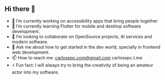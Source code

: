 ## Hi there 👋

- 🔭 I’m currently working on accessibility apps that bring people together
- 🌱 I’m currently learning Flutter for mobile and desktop software development.
- 👯 I’m looking to collaborate on OpenSource projects, AI services and modern software.
- 💬 Ask me about how to get started in the dev world, specially in frontend web development.
- 📫 How to reach me: carlosepc.com@gmail.com carlosepc.t.me
- ⚡ Fun fact: I will always try to bring the creativity of being an amateur actor into my software.
